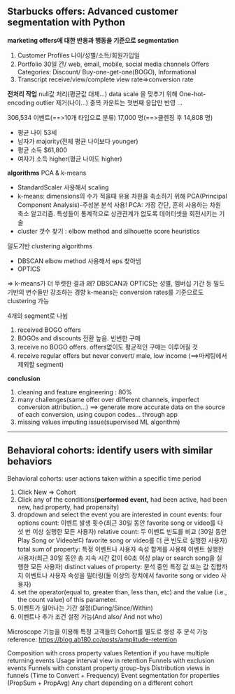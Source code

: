 ## Starbucks offers: Advanced customer segmentation with Python ##

**marketing offers에 대한 반응과 행동을 기준으로 segmentation**

 1. Customer Profiles
나이/성별/소득/회원가입일
 2. Portfolio
30일 간/ web, email, mobile, social media channels
Offers Categories: Discount/ Buy-one-get-one(BOGO), Informational
 3. Transcript
receive/view/complete
view rate=>conversion rate

**전처리 작업**
null값 처리(평균값 대체...)
data scale 을 맞추기 위해 One-hot-encoding
outlier 제거(나이...)
중복 카운트는 첫번째 응답만 반영
...

306,534 이벤트(==>10개 타입으로 분류)
17,000 명(==>클렌징 후 14,808 명)

 - 평균 나이 53세
 - 남자가 majority(전체 평균 나이보다 younger)
 - 평균 소득 $61,800
 - 여자가 소득 higher(평균 나이도 higher)


**algorithms**
PCA & k-means

 - StandardScaler 사용해서 scaling
 - k-means: dimensions의 수가 적을때 유용
차원을 축소하기 위해 PCA(Principal Component Analysis)-주성분 분석 사용!
PCA: 가장 간단, 흔히 사용하는 차원 축소 알고리즘. 특성들이 통계적으로 상관관계가 없도록 데이터셋을 회전시키는 기술
 - cluster 갯수 찾기 : elbow method and silhouette score heuristics

밀도기반 clustering algorithms

 - DBSCAN
elbow method 사용해서 eps 찾아냄
 - OPTICS

=> k-means가 더 뚜렷한 결과
왜? DBSCAN과 OPTICS는 성별, 멤버십 기간 등 밀도 기반의 변수들만 강조하는 경향
k-means는 conversion rates를 기준으로도 clustering 가능

4개의 segment로 나뉨
1. received BOGO offers
2. BOGOs and discounts 전환 높음. 빈번한 구매
3. receive no BOGO offers. offers없이도 평균적인 구매는 이루어질 것
4. receive regular offers but never convert/ male, low income (==>마케팅에서 제외할 segment)

**conclusion**
1. cleaning and feature engineering : 80%
2. many challenges(same offer over different channels, imperfect conversion attribution...)
==> generate more accurate data on the source of each conversion, using coupon codes... through app
3. missing values imputing issue(supervised ML algorithm)


----------


## Behavioral cohorts: identify users with similar behaviors ##

Behavioral cohorts: user actions taken within a specific time period
1. Click New => Cohort
2. Click any of the conditions(**performed event,** had been active, had been new, had property, had propensity)
3. dropdown and select the event you are interested in
count events: four options 
count: 이벤트 발생 횟수(최근 30일 동안 favorite song or video를 다섯 번 이상 실행한 모든 사용자)
relative count: 두 이벤트 빈도를 비교 (30일 동안 Play Song or Video보다 favorite song or video를 더 큰 빈도로 실행한 사용자)
total sum of property: 특정 이벤트나 사용자 속성 합계를 사용해 이벤트 실행한 사용자(최근 30일 동안 총 지속 시간 값이 60초 이상 play or search song을 실행한 모든 사용자)
distinct values of property: 분석 중인 특정 값 또는 값 집합까지 이벤트나 사용자 속성을 필터링(둘 이상의 장치에서 favorite song or video 사용자)
4. set the operator(equal to, greater than, less than, etc) and the value (i.e., the count value) of this parameter.
5. 이벤트가 일어나는 기간 설정(During/Since/Within)
6. 이벤트나 추가 조건 설정 가능(And also/ And not who)

Microscope 기능을 이용해 특정 고객들의 Cohort를 별도로 생성 후 분석 가능
reference: https://blog.ab180.co/posts/amplitude-retention

Composition with cross property values
Retention if you have multiple returning events
Usage interval view in retention
Funnels with exclusion events
Funnels with constant property group-bys
Distribution views in funnels (Time to Convert + Frequency)
Event segmentation for properties (PropSum + PropAvg)
Any chart depending on a different cohort
